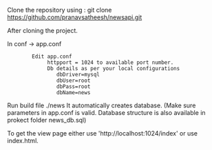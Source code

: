 Clone the repository using : git clone https://github.com/pranavsatheesh/newsapi.git

After cloning the project. 

In conf -> app.conf
            
            Edit app.conf
                 httpport = 1024 to available port number.
                 Db details as per your local configurations
                    dbDriver=mysql
                    dbUser=root
                    dbPass=root
                    dbName=news
Run build file ./news
It automatically creates database. (Make sure parameters in app.conf is valid. Database structure is also available in prokect folder news_db.sql)

To get the view page either use 'http://localhost:1024/index' or use index.html.
